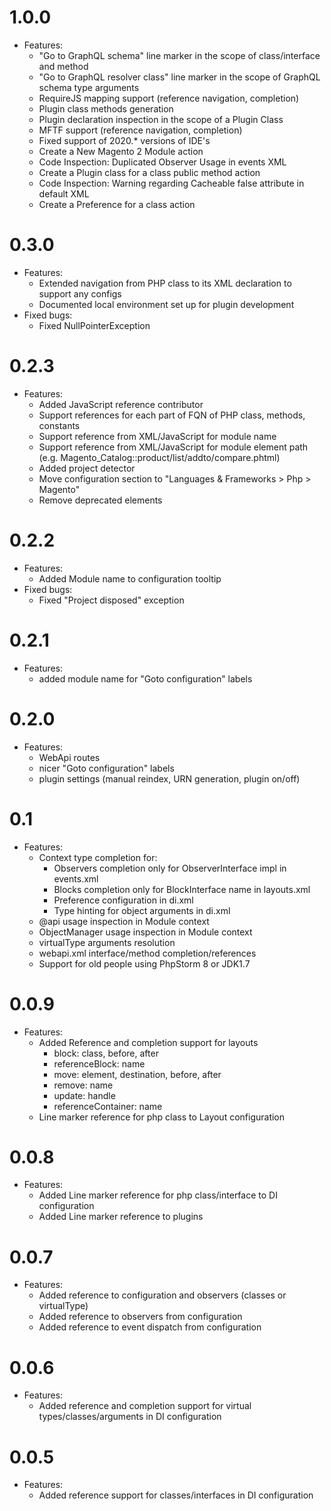 1.0.0
============= 
* Features:
    * "Go to GraphQL schema" line marker in the scope of class/interface and method
    * "Go to GraphQL resolver class" line marker in the scope of GraphQL schema type arguments
    * RequireJS mapping support (reference navigation, completion)
    * Plugin class methods generation
    * Plugin declaration inspection in the scope of a Plugin Class
    * MFTF support (reference navigation, completion)
    * Fixed support of 2020.* versions of IDE's
    * Create a New Magento 2 Module action
    * Code Inspection: Duplicated Observer Usage in events XML
    * Create a Plugin class for a class public method action
    * Code Inspection: Warning regarding Cacheable false attribute in default XML
    * Create a Preference for a class action

0.3.0
============= 
* Features:
    * Extended navigation from PHP class to its XML declaration to support any configs
    * Documented local environment set up for plugin development
* Fixed bugs:
    * Fixed NullPointerException

0.2.3
=============
* Features:
    * Added JavaScript reference contributor
    * Support references for each part of FQN of PHP class, methods, constants
    * Support reference from XML/JavaScript for module name
    * Support reference from XML/JavaScript for module element path (e.g. Magento_Catalog::product/list/addto/compare.phtml)
    * Added project detector
    * Move configuration section to "Languages & Frameworks > Php > Magento"
    * Remove deprecated elements
    
0.2.2
============= 
* Features:
    * Added Module name to configuration tooltip
* Fixed bugs:
    * Fixed "Project disposed" exception
   
0.2.1
=============    
* Features:
    * added module name for "Goto configuration" labels
    
0.2.0
=============
* Features:
    * WebApi routes
    * nicer "Goto configuration" labels
    * plugin settings (manual reindex, URN generation, plugin on/off)
 
0.1
=============  
* Features:
    * Context type completion for:
        * Observers completion only for ObserverInterface impl in events.xml
        * Blocks completion only for BlockInterface name in layouts.xml
        * Preference configuration in di.xml
        * Type hinting for object arguments in di.xml
    * @api usage inspection in Module context
    * ObjectManager usage inspection in Module context
    * virtualType arguments resolution
    * webapi.xml interface/method completion/references
    * Support for old people using PhpStorm 8 or JDK1.7
    
0.0.9
=============    
* Features:
    * Added Reference and completion support for layouts
        * block: class, before, after
        * referenceBlock: name
        * move: element, destination, before, after
        * remove: name
        * update: handle
        * referenceContainer: name
    * Line marker reference for php class to Layout configuration

0.0.8
=============
* Features:
    * Added Line marker reference for php class/interface to DI configuration
    * Added Line marker reference to plugins

0.0.7
=============
* Features:
    * Added reference to configuration and observers (classes or virtualType)
    * Added reference to observers from configuration
    * Added reference to event dispatch from configuration
    
0.0.6
=============
* Features:
    * Added reference and completion support for virtual types/classes/arguments in DI configuration
    
0.0.5
=============
* Features:
    * Added reference support for classes/interfaces in DI configuration